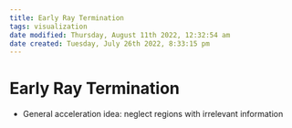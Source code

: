```yaml
---
title: Early Ray Termination
tags: visualization
date modified: Thursday, August 11th 2022, 12:32:54 am
date created: Tuesday, July 26th 2022, 8:33:15 pm
---
```


# Early Ray Termination
- General acceleration idea: neglect regions with irrelevant information

